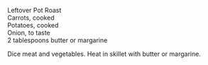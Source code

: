 ---
---

Leftover Pot Roast  
Carrots, cooked  
Potatoes, cooked  
Onion, to taste  
2 tablespoons butter or margarine 

Dice meat and vegetables. Heat in skillet with butter or margarine.